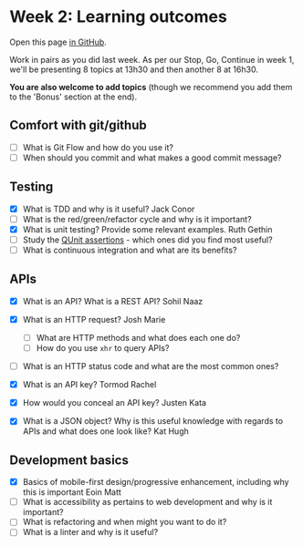 # Week 2: Learning outcomes

Open this page [in GitHub](https://github.com/FAC6/book/blob/master/patterns/week1/README.md).

Work in pairs as you did last week.
As per our Stop, Go, Continue in week 1, we'll be presenting 8 topics at 13h30 and then another 8 at 16h30.

**You are also welcome to add topics** (though we recommend you add them to the 'Bonus' section at the end).

## Comfort with git/github
- [ ] What is Git Flow and how do you use it?
- [ ] When should you commit and what makes a good commit message?

## Testing
- [x] What is TDD and why is it useful? Jack Conor
- [ ] What is the red/green/refactor cycle and why is it important?
- [x] What is unit testing? Provide some relevant examples. Ruth Gethin
- [ ] Study the [QUnit assertions](http://api.qunitjs.com/category/assert/) - which ones did you find most useful?
- [ ] What is continuous integration and what are its benefits?

## APIs
- [x] What is an API? What is a REST API? Sohil Naaz
- [x] What is an HTTP request? Josh Marie
  - [ ] What are HTTP methods and what does each one do?
  - [ ] How do you use `xhr` to query APIs?
- [ ] What is an HTTP status code and what are the most common ones?
- [x] What is an API key? Tormod Rachel
- [x] How would you conceal an API key? Justen Kata
- [x] What is a JSON object? Why is this useful knowledge with regards to APIs and what does one look like? Kat Hugh


## Development basics
- [x] Basics of mobile-first design/progressive enhancement, including why this is important Eoin Matt
- [ ] What is accessibility as pertains to web development and why is it important?
- [ ] What is refactoring and when might you want to do it?
- [ ] What is a linter and why is it useful?
